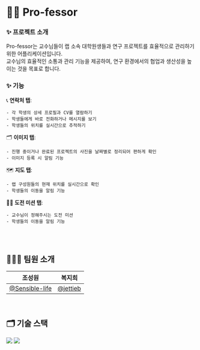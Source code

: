 # 👩‍🎓 Pro-fessor

### ✨ 프로젝트 소개
Pro-fessor는 교수님들이 랩 소속 대학원생들과 연구 프로젝트를 효율적으로 관리하기 위한 어플리케이션입니다.<br> 
교수님의 효율적인 소통과 관리 기능을 제공하여, 연구 환경에서의 협업과 생산성을 높이는 것을 목표로 합니다.

### ✨ 기능
 📞 **연락처 탭**:<br>

    - 각 학생의 상세 프로필과 CV를 열람하기
    - 학생들에게 바로 전화하거나 메시지를 보기
    - 학생들의 위치를 실시간으로 추적하기

🗂 **이미지 탭**:<br>

    - 진행 중이거나 완료된 프로젝트의 사진을 날짜별로 정리되어 편하게 확인
    - 이미지 등록 시 알림 기능

🗺 **지도 탭**:<br>

    - 랩 구성원들의 현재 위치를 실시간으로 확인
    - 학생들의 이동을 알림 기능

👊🏻 **도전 미션 탭**:<br>

    - 교수님이 정해주시는 도전 미션 
    - 학생들의 이동을 알림 기능


<br>
<br>

## 🧑🏻‍💻 팀원 소개
|     조성원     |     복지희     |
|:--------------:|:--------------:|
|     [@Sensible-life](https://github.com/Sensible-life)     |     [@jettieb](https://github.com/jettieb)    |

<br>

## 🗂 기술 스택
<img src="https://img.shields.io/badge/kotlin-7F52FF?style=flat-square&logo=kotlin&logoColor=FFFFFF"/> <img src="https://img.shields.io/badge/Android Studio-3DDC84?style=flat-square&logo=android studio&logoColor=FFFFFF"/>
<br>
